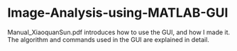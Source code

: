 # Image-Analysis-using-MATLAB-GUI
Manual_XiaoquanSun.pdf introduces how to use the GUI, and how I made it.
The algorithm and commands used in the GUI are explained in detail.
